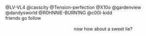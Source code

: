 

 @LV-VL4 @casscity @Tension-perfection @X10o @gardenview @dandysworld @R0HNNIE-BURN1NG @c00I-kidd
 ⠀ ⠀ ⠀ ⠀ ⠀ ⠀ ⠀ ⠀ ⠀ ⠀  ⠀ friends go follow ⠀ ⠀ ⠀ ⠀ ⠀ ⠀ ⠀ ⠀ ⠀ ⠀  ⠀  ⠀ ⠀ ⠀ ⠀ ⠀ ⠀ ⠀ ⠀ ⠀ ⠀  ⠀  ⠀ ⠀ ⠀ ⠀ ⠀ ⠀ ⠀ ⠀ ⠀ ⠀  ⠀ 
  ⠀ ⠀ ⠀ ⠀ ⠀ ⠀ ⠀ ⠀ ⠀ ⠀  ⠀  ⠀ ⠀ ⠀ ⠀ ⠀ ⠀ ⠀ ⠀ ⠀ ⠀  ⠀  ⠀ ⠀ ⠀ ⠀ ⠀ ⠀ ⠀ ⠀ ⠀ ⠀  ⠀ 
   ⠀ ⠀ ⠀ ⠀ ⠀ ⠀ ⠀ ⠀ ⠀ ⠀  ⠀ 
   now how about a sweet lie?
⠀⠀⠀⠀⠀⠀⠀⠀
⠀⠀⠀⠀
⠀⠀⠀⠀
⠀⠀⠀⠀
⠀⠀⠀⠀
⠀⠀⠀⠀
⠀⠀⠀⠀
⠀⠀⠀⠀
⠀⠀⠀⠀
⠀⠀⠀⠀
⠀⠀⠀⠀
⠀⠀⠀⠀


